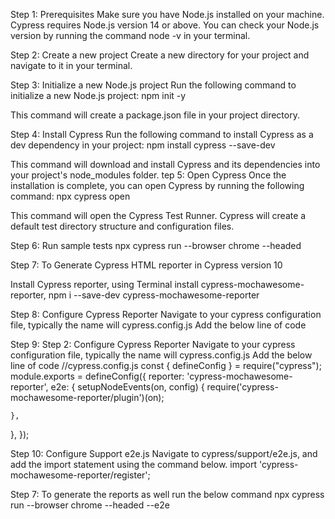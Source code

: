 Step 1: Prerequisites
Make sure you have Node.js installed on your machine. Cypress requires Node.js version 14 or above. You can check your Node.js version by running the command node -v in your terminal.

Step 2: Create a new project
Create a new directory for your project and navigate to it in your terminal.

Step 3: Initialize a new Node.js project
Run the following command to initialize a new Node.js project:
npm init -y

This command will create a package.json file in your project directory.

Step 4: Install Cypress
Run the following command to install Cypress as a dev dependency in your project:
npm install cypress --save-dev

This command will download and install Cypress and its dependencies into your project's node_modules folder.
tep 5: Open Cypress
Once the installation is complete, you can open Cypress by running the following command:
npx cypress open

This command will open the Cypress Test Runner. Cypress will create a default test directory structure and configuration files.

Step 6: Run sample tests
npx cypress run --browser chrome --headed

Step 7: To Generate Cypress HTML reporter in Cypress version 10

Install  Cypress reporter, using Terminal install cypress-mochawesome-reporter,
npm i --save-dev cypress-mochawesome-reporter

Step 8:  Configure Cypress Reporter
Navigate to your cypress configuration file, typically the name will cypress.config.js
Add the below line of code

Step 9: Step 2: Configure Cypress Reporter
Navigate to your cypress configuration file, typically the name will cypress.config.js
Add the below line of code
//cypress.config.js
const { defineConfig } = require("cypress");
module.exports = defineConfig({
  reporter: 'cypress-mochawesome-reporter',
  e2e: {
    setupNodeEvents(on, config) {
      require('cypress-mochawesome-reporter/plugin')(on);

    },
  },
});

Step 10: Configure Support e2e.js
Navigate to cypress/support/e2e.js, and add the import statement using the command below.
import 'cypress-mochawesome-reporter/register';

Step 7: To generate the reports as well run the below command
npx cypress run --browser chrome --headed --e2e